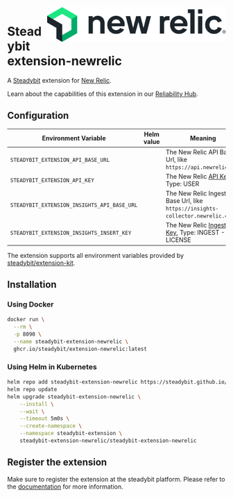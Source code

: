 <img src="./logo.png" height="80" align="right" alt="New Relic logo">

# Steadybit extension-newrelic

A [Steadybit](https://www.steadybit.com/) extension for [New Relic](https://newrelic.com).

Learn about the capabilities of this extension in our [Reliability Hub](https://hub.steadybit.com/extension/com.steadybit.extension_newrelic).

## Configuration

| Environment Variable                        | Helm value | Meaning                                                                                                                    | Required | Default |
|---------------------------------------------|------------|----------------------------------------------------------------------------------------------------------------------------|----------|---------|
| `STEADYBIT_EXTENSION_API_BASE_URL`          |            | The New Relic API Base Url, like `https://api.newrelic.com`                                                                | yes      |         |
| `STEADYBIT_EXTENSION_API_KEY`               |            | The New Relic [API Key](https://docs.newrelic.com/docs/apis/intro-apis/new-relic-api-keys/), Type: USER                    | yes      |         |
| `STEADYBIT_EXTENSION_INSIGHTS_API_BASE_URL` |            | The New Relic Ingest API Base Url, like `https://insights-collector.newrelic.com`                                          | yes      |         |
| `STEADYBIT_EXTENSION_INSIGHTS_INSERT_KEY`   |            | The New Relic [Ingest API Key](https://docs.newrelic.com/docs/apis/intro-apis/new-relic-api-keys/), Type: INGEST - LICENSE | yes      |         |

The extension supports all environment variables provided by [steadybit/extension-kit](https://github.com/steadybit/extension-kit#environment-variables).

## Installation

### Using Docker

```sh
docker run \
  --rm \
  -p 8090 \
  --name steadybit-extension-newrelic \
  ghcr.io/steadybit/extension-newrelic:latest
```

### Using Helm in Kubernetes

```sh
helm repo add steadybit-extension-newrelic https://steadybit.github.io/extension-newrelic
helm repo update
helm upgrade steadybit-extension-newrelic \
    --install \
    --wait \
    --timeout 5m0s \
    --create-namespace \
    --namespace steadybit-extension \
    steadybit-extension-newrelic/steadybit-extension-newrelic
```

## Register the extension

Make sure to register the extension at the steadybit platform. Please refer to
the [documentation](https://docs.steadybit.com/integrate-with-steadybit/extensions/extension-installation) for more information.
